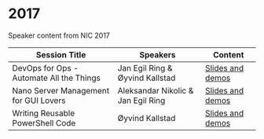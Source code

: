 # 2017
Speaker content from NIC 2017

| Session Title  | Speakers | Content |
| ------------- | ------------- | ------------- |
| DevOps for Ops - Automate All the Things  | Jan Egil Ring & Øyvind Kallstad  | [Slides and demos](https://github.com/nordicinfrastructureconference/2017/tree/master/DevOps%20for%20Ops%20-%20Automate%20All%20the%20Things)
| Nano Server Management for GUI Lovers  | Aleksandar Nikolic & Jan Egil Ring  | [Slides and demos](https://github.com/nordicinfrastructureconference/2017/tree/master/Nano%20Server%20Management%20for%20GUI%20Lovers)
| Writing Reusable PowerShell Code | Øyvind Kallstad | [Slides and demos](https://github.com/nordicinfrastructureconference/2017/tree/master/Writing%20Reusable%20PowerShell%20Code)
